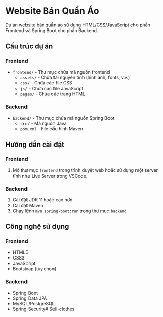 # Website Bán Quần Áo

Dự án website bán quần áo sử dụng HTML/CSS/JavaScript cho phần Frontend và Spring Boot cho phần Backend.

## Cấu trúc dự án

### Frontend
- `frontend/` - Thư mục chứa mã nguồn frontend
  - `assets/` - Chứa tài nguyên tĩnh (hình ảnh, fonts, v.v.)
  - `css/` - Chứa các file CSS
  - `js/` - Chứa các file JavaScript
  - `pages/` - Chứa các trang HTML

### Backend
- `backend/` - Thư mục chứa mã nguồn Spring Boot
  - `src/` - Mã nguồn Java
  - `pom.xml` - File cấu hình Maven

## Hướng dẫn cài đặt

### Frontend
1. Mở thư mục `frontend` trong trình duyệt web hoặc sử dụng một server tĩnh như Live Server trong VSCode.

### Backend
1. Cài đặt JDK 11 hoặc cao hơn
2. Cài đặt Maven
3. Chạy lệnh `mvn spring-boot:run` trong thư mục `backend`

## Công nghệ sử dụng

### Frontend
- HTML5
- CSS3
- JavaScript
- Bootstrap (tùy chọn)

### Backend
- Spring Boot
- Spring Data JPA
- MySQL/PostgreSQL
- Spring Security#   S e l l - c l o t h e s  
 